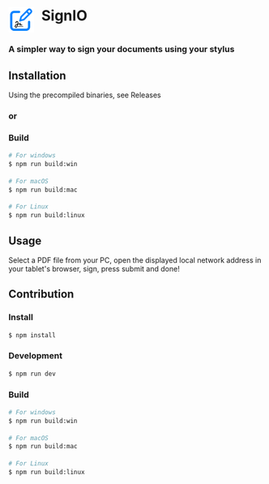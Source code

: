 # <div style="display:flex;gap:15px;"><img src="resources/icon.svg" width="50">SignIO</div>
### A simpler way to sign your documents using your stylus

## Installation

Using the precompiled binaries, see Releases

### or

### Build

```bash
# For windows
$ npm run build:win

# For macOS
$ npm run build:mac

# For Linux
$ npm run build:linux
```

## Usage

Select a PDF file from your PC, open the displayed local network address in your tablet's browser, sign, press submit and done!


## Contribution

### Install

```bash
$ npm install
```

### Development

```bash
$ npm run dev
```

### Build

```bash
# For windows
$ npm run build:win

# For macOS
$ npm run build:mac

# For Linux
$ npm run build:linux
```
